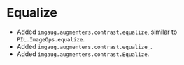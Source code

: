 # Equalize

* Added `imgaug.augmenters.contrast.equalize`, similar to
  `PIL.ImageOps.equalize`.
* Added `imgaug.augmenters.contrast.equalize_`.
* Added `imgaug.augmenters.contrast.Equalize`.
